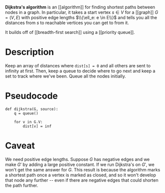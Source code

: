 **Dijkstra's algorithm** is an [[algorithm]] for finding shortest paths between nodes in a graph. In particular, it takes a start vertex $s \in V$ for a [[graph]] $G = (V, E)$ with positive edge lengths $\\{\ell_e: e \in E\\}$ and tells you all the distances from $s$ to reachable vertices you can get to from it. 

It builds off of [[breadth-first search]] using a [[priority queue]].

# Description

Keep an array of distances where `dist[s] = 0` and all others are sent to infinity at first. Then, keep a queue to decide where to go next and keep a set to track where we've been. Queue all the nodes initially.

# Pseudocode

```
def dijkstra(G, source):
    q = queue()
    
    for v in G.V:
        dist[v] = inf
```

# Caveat

We need positive edge lengths. Suppose $G$ has negative edges and we make $G'$ by adding a large positive constant. If we run Dijkstra's on $G'$, we won't get the same answer for $G$. This result is because the algorithm marks a shortest path once a vertex is marked as closed, and so it won't develop that node any further -- even if there are negative edges that could shorten the path further.
